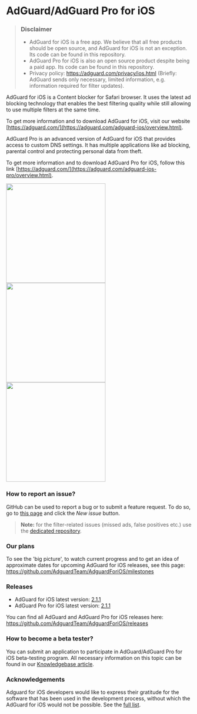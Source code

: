 # AdGuard/AdGuard Pro for iOS
> ### Disclaimer
> * AdGuard for iOS is a free app. We believe that all free products should be open source, and AdGuard for iOS is not an exception. Its code can be found in this repository.
> * AdGuard Pro for iOS is also an open source product despite being a paid app. Its code can be found in this repository.
> * Privacy policy: https://adguard.com/privacy/ios.html (Briefly: AdGuard sends only necessary, limited information, e.g. information required for filter updates).

AdGuard for iOS is a Content blocker for Safari browser. It uses the latest ad blocking technology that enables the best filtering quality while still allowing to use multiple filters at the same time.

To get more information and to download AdGuard for iOS, visit our website [https://adguard.com/](https://adguard.com/adguard-ios/overview.html).

AdGuard Pro is an advanced version of AdGuard for iOS that provides access to custom DNS settings. It has multiple applications like ad blocking, parental control and protecting personal data from theft.

To get more information and to download AdGuard Pro for iOS, follow this link [https://adguard.com/](https://adguard.com/adguard-ios-pro/overview.html).

<img src="https://user-images.githubusercontent.com/28860202/37027256-e56f4596-2141-11e8-9d79-3f8a98028b14.png" width="270px"><img src="https://user-images.githubusercontent.com/28860202/37027267-e9cf7534-2141-11e8-89fd-3fc99c3f2c86.png" width="270px"><img src="https://user-images.githubusercontent.com/28860202/37027271-ec5f5972-2141-11e8-884b-038d73fb68ae.png" width="270px">

### How to report an issue?

GitHub can be used to report a bug or to submit a feature request. To do so, go to [this page](https://github.com/AdguardTeam/AdguardForiOS/issues) and click the *New issue* button.

>**Note:** for the filter-related issues (missed ads, false positives etc.) use the [dedicated repository](https://github.com/AdguardTeam/AdguardFilters). 

### Our plans

To see the 'big picture', to watch current progress and to get an idea of approximate dates for upcoming AdGuard for iOS releases, see this page: https://github.com/AdguardTeam/AdguardForiOS/milestones

### Releases

 * AdGuard for iOS latest version: [2.1.1](https://github.com/AdguardTeam/AdguardForiOS/releases/tag/v2.1.1)
 * AdGuard Pro for iOS latest version: [2.1.1](https://github.com/AdguardTeam/AdguardForiOS/releases/tag/v2.1.1-pro)

You can find all AdGuard and AdGuard Pro for iOS releases here: https://github.com/AdguardTeam/AdguardForiOS/releases

### How to become a beta tester?

You can submit an application to participate in AdGuard/AdGuard Pro for iOS beta-testing program. All necessary information on this topic can be found in our [Knowledgebase article](https://kb.adguard.com/en/general/adguard-beta-testing-program#adguardadguard-pro-for-ios).

### Acknowledgements

Adguard for iOS developers would like to express their gratitude for the software that has been used in the development process, without which the AdGuard for iOS would not be possible. See the [full list](https://kb.adguard.com/en/miscellaneous/acknowledgments#ios).

